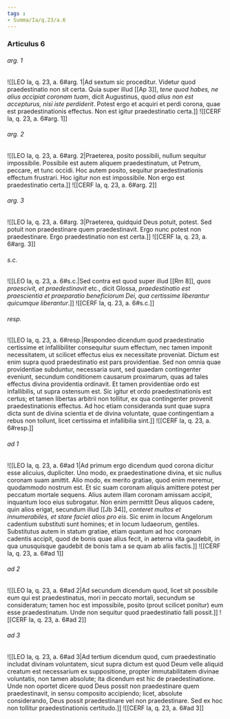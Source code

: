 ```yaml
---
tags : 
- Summa/Ia/q.23/a.6
---
```


### Articulus 6

###### arg. 1
![[LEO Ia, q. 23, a. 6#arg. 1|Ad sextum sic proceditur. Videtur quod praedestinatio non sit certa. Quia super illud [[Ap 3]], *tene quod habes, ne alius accipiat coronam tuam*, dicit Augustinus, quod *alius non est accepturus, nisi iste perdiderit*. Potest ergo et acquiri et perdi corona, quae est praedestinationis effectus. Non est igitur praedestinatio certa.]]
![[CERF Ia, q. 23, a. 6#arg. 1]]

###### arg. 2
![[LEO Ia, q. 23, a. 6#arg. 2|Praeterea, posito possibili, nullum sequitur impossibile. Possibile est autem aliquem praedestinatum, ut Petrum, peccare, et tunc occidi. Hoc autem posito, sequitur praedestinationis effectum frustrari. Hoc igitur non est impossibile. Non ergo est praedestinatio certa.]]
![[CERF Ia, q. 23, a. 6#arg. 2]]

###### arg. 3
![[LEO Ia, q. 23, a. 6#arg. 3|Praeterea, quidquid Deus potuit, potest. Sed potuit non praedestinare quem praedestinavit. Ergo nunc potest non praedestinare. Ergo praedestinatio non est certa.]]
![[CERF Ia, q. 23, a. 6#arg. 3]]

###### s.c.
![[LEO Ia, q. 23, a. 6#s.c.|Sed contra est quod super illud [[Rm 8]], *quos praescivit, et praedestinavit* etc., dicit Glossa, *praedestinatio est praescientia et praeparatio beneficiorum Dei, qua certissime liberantur quicumque liberantur*.]]
![[CERF Ia, q. 23, a. 6#s.c.]]

###### resp.
![[LEO Ia, q. 23, a. 6#resp.|Respondeo dicendum quod praedestinatio certissime et infallibiliter consequitur suum effectum, nec tamen imponit necessitatem, ut scilicet effectus eius ex necessitate proveniat. Dictum est enim supra quod praedestinatio est pars providentiae. Sed non omnia quae providentiae subduntur, necessaria sunt, sed quaedam contingenter eveniunt, secundum conditionem causarum proximarum, quas ad tales effectus divina providentia ordinavit. Et tamen providentiae ordo est infallibilis, ut supra ostensum est. Sic igitur et ordo praedestinationis est certus; et tamen libertas arbitrii non tollitur, ex qua contingenter provenit praedestinationis effectus. Ad hoc etiam consideranda sunt quae supra dicta sunt de divina scientia et de divina voluntate, quae contingentiam a rebus non tollunt, licet certissima et infallibilia sint.]]
![[CERF Ia, q. 23, a. 6#resp.]]

###### ad 1
![[LEO Ia, q. 23, a. 6#ad 1|Ad primum ergo dicendum quod corona dicitur esse alicuius, dupliciter. Uno modo, ex praedestinatione divina, et sic nullus coronam suam amittit. Alio modo, ex merito gratiae, quod enim meremur, quodammodo nostrum est. Et sic suam coronam aliquis amittere potest per peccatum mortale sequens. Alius autem illam coronam amissam accipit, inquantum loco eius subrogatur. Non enim permittit Deus aliquos cadere, quin alios erigat, secundum illud [[Jb 34]], *conteret multos et innumerabiles, et stare faciet alios pro eis*. Sic enim in locum Angelorum cadentium substituti sunt homines; et in locum Iudaeorum, gentiles. Substitutus autem in statum gratiae, etiam quantum ad hoc coronam cadentis accipit, quod de bonis quae alius fecit, in aeterna vita gaudebit, in qua unusquisque gaudebit de bonis tam a se quam ab aliis factis.]]
![[CERF Ia, q. 23, a. 6#ad 1]]

###### ad 2
![[LEO Ia, q. 23, a. 6#ad 2|Ad secundum dicendum quod, licet sit possibile eum qui est praedestinatus, mori in peccato mortali, secundum se consideratum; tamen hoc est impossibile, posito (prout scilicet ponitur) eum esse praedestinatum. Unde non sequitur quod praedestinatio falli possit.]]
![[CERF Ia, q. 23, a. 6#ad 2]]

###### ad 3
![[LEO Ia, q. 23, a. 6#ad 3|Ad tertium dicendum quod, cum praedestinatio includat divinam voluntatem, sicut supra dictum est quod Deum velle aliquid creatum est necessarium ex suppositione, propter immutabilitatem divinae voluntatis, non tamen absolute; ita dicendum est hic de praedestinatione. Unde non oportet dicere quod Deus possit non praedestinare quem praedestinavit, in sensu composito accipiendo; licet, absolute considerando, Deus possit praedestinare vel non praedestinare. Sed ex hoc non tollitur praedestinationis certitudo.]]
![[CERF Ia, q. 23, a. 6#ad 3]]

